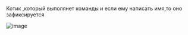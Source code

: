 Котик ,который выполянет команды и если ему написать имя,то оно зафиксируется

![image](https://github.com/user-attachments/assets/5a64e46d-0d3f-43be-8dea-f6776f70d83b)

